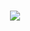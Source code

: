 <!-- 动态打字效果 -->
<h1 align="center">
  <a href="#">
    <img src="https://readme-typing-svg.herokuapp.com/?lines=Populatus!&center=true&size=27">
  </a>
</h1>
